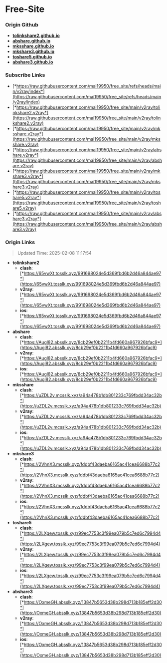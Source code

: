 # Free-Site

### Origin Github

- [**tolinkshare2.github.io**](https://github.com/tolinkshare2/tolinkshare2.github.io)
- [**abshare.github.io**](https://github.com/abshare/abshare.github.io)
- [**mksshare.github.io**](https://github.com/mksshare/mksshare.github.io)
- [**mkshare3.github.io**](https://github.com/mkshare3/mkshare3.github.io)
- [**toshare5.github.io**](https://github.com/toshare5/toshare5.github.io)
- [**abshare3.github.io**](https://github.com/abshare3/abshare3.github.io)

### Subscribe Links

- [*https://raw.githubusercontent.com/mai19950/free_site/refs/heads/main/v2ray/index*](https://raw.githubusercontent.com/mai19950/free_site/refs/heads/main/v2ray/index)
- [*https://raw.githubusercontent.com/mai19950/free_site/main/v2ray/tolinkshare2.v2ray*](https://raw.githubusercontent.com/mai19950/free_site/main/v2ray/tolinkshare2.v2ray)
- [*https://raw.githubusercontent.com/mai19950/free_site/main/v2ray/mksshare.v2ray*](https://raw.githubusercontent.com/mai19950/free_site/main/v2ray/mksshare.v2ray)
- [*https://raw.githubusercontent.com/mai19950/free_site/main/v2ray/abshare.v2ray*](https://raw.githubusercontent.com/mai19950/free_site/main/v2ray/abshare.v2ray)
- [*https://raw.githubusercontent.com/mai19950/free_site/main/v2ray/mkshare3.v2ray*](https://raw.githubusercontent.com/mai19950/free_site/main/v2ray/mkshare3.v2ray)
- [*https://raw.githubusercontent.com/mai19950/free_site/main/v2ray/toshare5.v2ray*](https://raw.githubusercontent.com/mai19950/free_site/main/v2ray/toshare5.v2ray)
- [*https://raw.githubusercontent.com/mai19950/free_site/main/v2ray/abshare3.v2ray*](https://raw.githubusercontent.com/mai19950/free_site/main/v2ray/abshare3.v2ray)

### Origin Links

> Updated Time: 2025-02-08 11:17:54

- **tolinkshare2**
  - **clash**: [*https://65vwXt.tosslk.xyz/991698024e5d369fbd6b2d46a844ae97*](https://65vwXt.tosslk.xyz/991698024e5d369fbd6b2d46a844ae97)
  - **v2ray**: [*https://65vwXt.tosslk.xyz/991698024e5d369fbd6b2d46a844ae97*](https://65vwXt.tosslk.xyz/991698024e5d369fbd6b2d46a844ae97)
  - **ios**: [*https://65vwXt.tosslk.xyz/991698024e5d369fbd6b2d46a844ae97*](https://65vwXt.tosslk.xyz/991698024e5d369fbd6b2d46a844ae97)
- **abshare**
  - **clash**: [*https://Augl82.absslk.xyz/8cb29ef0b2211b4fd660a967926bfac9*](https://Augl82.absslk.xyz/8cb29ef0b2211b4fd660a967926bfac9)
  - **v2ray**: [*https://Augl82.absslk.xyz/8cb29ef0b2211b4fd660a967926bfac9*](https://Augl82.absslk.xyz/8cb29ef0b2211b4fd660a967926bfac9)
  - **ios**: [*https://Augl82.absslk.xyz/8cb29ef0b2211b4fd660a967926bfac9*](https://Augl82.absslk.xyz/8cb29ef0b2211b4fd660a967926bfac9)
- **mksshare**
  - **clash**: [*https://uZDL2v.mcsslk.xyz/a94a478b1db801233c769fbdd34ac32b*](https://uZDL2v.mcsslk.xyz/a94a478b1db801233c769fbdd34ac32b)
  - **v2ray**: [*https://uZDL2v.mcsslk.xyz/a94a478b1db801233c769fbdd34ac32b*](https://uZDL2v.mcsslk.xyz/a94a478b1db801233c769fbdd34ac32b)
  - **ios**: [*https://uZDL2v.mcsslk.xyz/a94a478b1db801233c769fbdd34ac32b*](https://uZDL2v.mcsslk.xyz/a94a478b1db801233c769fbdd34ac32b)
- **mkshare3**
  - **clash**: [*https://2VhnX3.mcsslk.xyz/fddbf43daeba6165ac41cea6688b77c2*](https://2VhnX3.mcsslk.xyz/fddbf43daeba6165ac41cea6688b77c2)
  - **v2ray**: [*https://2VhnX3.mcsslk.xyz/fddbf43daeba6165ac41cea6688b77c2*](https://2VhnX3.mcsslk.xyz/fddbf43daeba6165ac41cea6688b77c2)
  - **ios**: [*https://2VhnX3.mcsslk.xyz/fddbf43daeba6165ac41cea6688b77c2*](https://2VhnX3.mcsslk.xyz/fddbf43daeba6165ac41cea6688b77c2)
- **toshare5**
  - **clash**: [*https://2LXgew.tosslk.xyz/99ec7753c3f99ea079b5c7ed6c7994d4*](https://2LXgew.tosslk.xyz/99ec7753c3f99ea079b5c7ed6c7994d4)
  - **v2ray**: [*https://2LXgew.tosslk.xyz/99ec7753c3f99ea079b5c7ed6c7994d4*](https://2LXgew.tosslk.xyz/99ec7753c3f99ea079b5c7ed6c7994d4)
  - **ios**: [*https://2LXgew.tosslk.xyz/99ec7753c3f99ea079b5c7ed6c7994d4*](https://2LXgew.tosslk.xyz/99ec7753c3f99ea079b5c7ed6c7994d4)
- **abshare3**
  - **clash**: [*https://OxmeGH.absslk.xyz/13847b5653d38b298d713b185eff2d30*](https://OxmeGH.absslk.xyz/13847b5653d38b298d713b185eff2d30)
  - **v2ray**: [*https://OxmeGH.absslk.xyz/13847b5653d38b298d713b185eff2d30*](https://OxmeGH.absslk.xyz/13847b5653d38b298d713b185eff2d30)
  - **ios**: [*https://OxmeGH.absslk.xyz/13847b5653d38b298d713b185eff2d30*](https://OxmeGH.absslk.xyz/13847b5653d38b298d713b185eff2d30)
